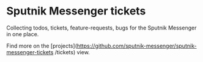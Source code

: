 # Sputnik Messenger tickets

Collecting todos, tickets, feature-requests, bugs for the Sputnik Messenger in one place.

Find more on the [projects](https://github.com/sputnik-messenger/sputnik-messenger-tickets
/tickets) view.
